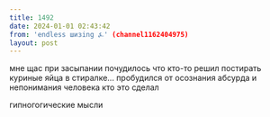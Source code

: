 ```yaml
---
title: 1492
date: 2024-01-01 02:43:42
from: 'endless шизing ⍼' (channel1162404975)
layout: post
---
```


мне щас при засыпании почудилось что кто-то решил постирать куриные яйца в стиралке... пробудился от осознания абсурда и непонимания человека кто это сделал

гипногогические мысли
